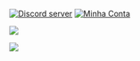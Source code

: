 <p align="center">


<a href="https://discord.gg/hxSuzuF3kx"><img src="https://img.shields.io/discord/799477005627555890?color=7289da&logo=discord&logoColor=white" alt="Discord server" /></a> 
<a href="https://discord.com/users/633798999476011013"><img src="https://img.shields.io/badge/-@ydroxz.π_%234547-4169E1?style=flat&labelColor=7289da&logo=discord&logoColor=white" alt="Minha Conta" /></a>

![](https://discord.c99.nl/widget/theme-3/633798999476011013.png)



![](https://discord.c99.nl/widget/theme-3/633798999476011013.png)

  </p>
